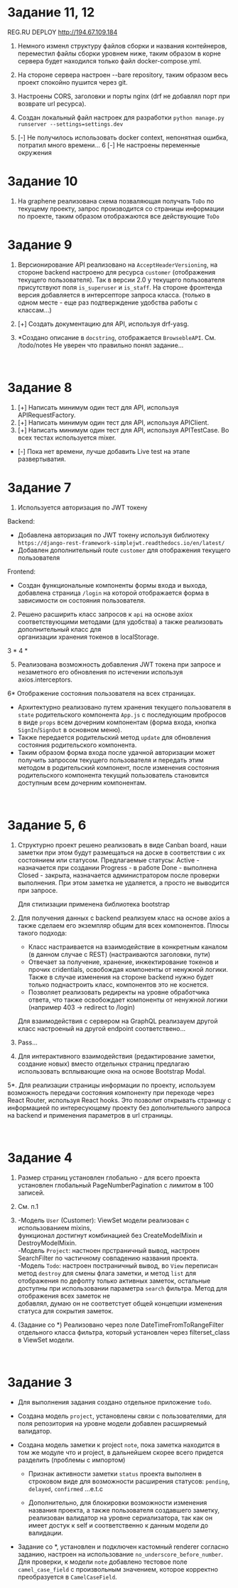 # Задание 11, 12

 REG.RU DEPLOY http://194.67.109.184 
 
 1. Немного изменл структуру файлов сборки и названия контейнеров, переместил файлы сборки уровнем ниже, таким образом в корне сервера будет находился только файл docker-compose.yml. 
 2. На стороне сервера настроен --bare repository, таким образом весь проект спокойно пушится через git.
 3. Настроены CORS, заголовки и порты nginx (drf не добавлял порт при возврате url ресурса).
 4. Создан локальный файл настроек для разработки `python manage.py runserver --settings=settings.dev`
 
 5. [-] Не получилось использовать docker context, непонятная ошибка, потратил много времени...
 6  [-] Не настроены переменные окружения


# Задание 10

 1. На graphene реализована схема позваляющая получать `ToDo` по текущему проекту, запрос производится со страницы информации по проектe, таким образом отображаются все действующие `ToDo`

# Задание 9

 1. Версионирование API реализовано на `AcceptHeaderVersioning`, на стороне backend настроено для ресурса `customer` (отображения текущего пользователя).    Так в версии 2.0 у текущего пользователя присутствуют поля `is_superuser` и `is_staff`. На стороне фронтенда версия добавляется в интерсепторе запроса    класса. (только в одном месте - еще раз подтверждение удобства работы с классам...)

 2. [+] Создать документацию для API, используя drf-yasg.
 3. *Создано описание в `docstring`, отображается `BrowsebleAPI`. См. /todo/notes 
       Не уверен что правильно понял задание...
<br>

# Задание 8

1. [+] Написать минимум один тест для API, используя APIRequestFactory.
2. [+] Написать минимум один тест для API, используя APIClient.
3. [+] Написать минимум один тест для API, используя APITestCase.
    Во всех тестах используется mixer.
*  [-] Пока нет времени, лучше добавить Live test на этапе развертыватия.


# Задание 7

1. Используется авторизация по JWT токену

Backend:
   - Добавлена авторизация по JWT токену используя библиотеку
     `https://django-rest-framework-simplejwt.readthedocs.io/en/latest/`
   - Добавлен дополнительный route `customer` для отображения текущего пользователя

Frontend: 
   - Создан функциональные компоненты формы входа и выхода, добавлена страница `/login` на которой отображается форма в зависимости он состояния пользователя.

2. Решено расширить класс запросов к `api` на основе axiox соответствующими методами (для удобства) а также реализовать дополнительный класс для     
организации хранения токенов в localStorage.

3 *
4 *

5. Реализована возможность добавления JWT токена при запросе и незаметного его обновления по истечении используя axios.interceptors. 

6* Отображение состояния пользователя на всех страницах.
   - Архитектурно реализовано путем хранения текущего пользователя в `state` родительского компонента `App.js` с последующим пробросов в виде `props` всем 
   дочерним компонентам (форма входа, кнопка `SignIn`/`SignOut` в основном меню). 
   - Также передается родительский метод `update` для обновления состояния родительского компонента. 
   - Таким образом форма входа после удачной авторизации может получить запросом текущего пользователя и передать этим методом в родительский компонент,      после изменения состояния родительского компонента текущий пользователь становится доступным всем дочерним компонентам.  
<br>

# Задание 5, 6

1. Структурно проект решено реализовать в виде Canban board, наши заметки при этом будут размещаться на доске в соответствии с их состоянием или статусом. Предлагаемые статусы:
	Active - назначается при создании
	Progress - в работе 
	Done - выполнена
	Closed - закрыта, назначается администратором после проверки выполнения. При этом заметка 
         	 не удаляется, а просто не выводится при запросе. 

    Для стилизации применена библиотека bootstrap

2. Для получения данных с backend реализуем класс на основе axios а также сделаем его экземпляр общим для всех компонентов. 
   Плюсы такого подхода:
     - Класс настраивается на взаимодействие в конкретным каналом (в данном случае с REST) 
        (настраиваются заголовки, пути)
     - Отвечает за получение, хранение, инжектирование токенов и прочих cridentials,
       освобождая компоненты от ненужной логики. Также в случае изменения на стороне backend нужно будет только поднастроить класс, компонентов это не коснется. 
     - Позволяет реализовать редиректы на уровне обработчика ответа, что также освобождает
       компоненты от ненужной логики (например 403 -> redirect to /login) 
    
    Для взаимодействия с сервером на GraphQL реализауем другой класс настроеный на
       другой endpoint соответствено...

3. Pass... 

4. Для интерактивного взаимодействия (редактирование заметки, создание новых) вместо отдельных
   страниц предлагаю использовать всплывающие окна на основе Bootstrap Modal.

5*. Для реализации страницы информации по проекту, используем возможность передачи состояния
    компоненту при переходе через React Router, используя React hooks. Это позволит открывать страницу с информацией по интересующему проекту без 
    дополнительного запроса на backend и применения параметров в url страницы.
   
<br>


# Задание 4

1. Размер страниц установлен глобально - для всего проекта установлен глобальный 
    PageNumberPagination с лимитом в 100 записей.
2. См. п.1
3. -Модель `User` (Customer): ViewSet модели реализован с использованием mixins,     
                              функционал достигнут комбинацией без CreateModelMixin и DestroyModelMixin.      
   -Модель `Project`: настноен прстраничный вывод, настроен SearchFilter по частичному совпадению названия проекта.     
   -Модель `Todo`: настроен постраничный вывод, во `View` переписан метод `destroy` для смены флага заметки, и метод `list` для отображения по дефолту                      только активных заметок, остальные доступны при использовании параметра `search` фильтра. Метод для отображения всех заметок не  
                   добавлял, думаю он не соответстует общей концепции изменения статуса для сокрытия заметок. 

4. (Задание со *) Реализовано через поле DateTimeFromToRangeFilter отдельного класса фильтра, который установлен через filterset_class в ViewSet модели.  

<br>

# Задание 3

- Для выполнения задания создано отдельное приложение `todo`.
- Создана модель `project`, установлены связи с пользователями, для поля репозитория на уровне модели
  добавлен расширяемый валидатор.

- Создана модель заметки к project `note`, пока заметка находится в том же модуле что и project, 
      в дальнейшем скорее всего придется разделить (проблемы с импортом) 

    - Признак активности заметки `status` проекта выполнен в строковом виде для возможности расширения
      статусов: `pending`, `delayed`, `confirmed` ...e.t.c

    - Дополнительно, для блокировки возможности изменения названия проекта, а 
    также пользователя создавшего заметку, реализован валидатор на уровне
    сериализатора, так как он имеет достук к self и соответственно к данным модели до валидации. 

- Задание со *, установлен и подключен кастомный renderer согласно заданию, настроен на
  использование `no_underscore_before_number`. Для проверки, к модели `note` добавлено тестовое
  поле `camel_case_field` с произвольным значением, которое корректно преобразуется
  в `CamelCaseField`. 
